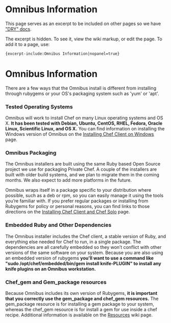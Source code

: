 Omnibus Information
===================

This page serves as an excerpt to be included on other pages so we have
["DRY" docs](http://en.wikipedia.org/wiki/Drydock).

The excerpt is hidden. To see it, view the wiki markup, or edit the
page. To add it to a page, use:

    {excerpt-include:Omnibus Information|nopanel=true}

  

Omnibus Information
===================

There are a few ways that the Omnibus install is different from
installing through rubygems or your OS's packaging system such as 'yum'
or 'apt'.

### Tested Operating Systems

Omnibus will work to install Chef on many Linux operating systems and OS
X. **It has been tested with Debian, Ubuntu, CentOS, RHEL, Fedora,
Oracle Linux, Scientific Linux, and OS X.** You can find information on
installing the Windows version of Omnibus on the [Installing Chef Client
on
Windows](Installing%20Chef%20Client%20on%20Windows.html "Installing Chef Client on Windows")
page.

### Omnibus Packaging

The Omnibus installers are built using the same Ruby based Open Source
project we use for packaging Private Chef. A couple of the installers
are built with older build systems, and we plan to migrate them in the
coming months. We also expect to add more platforms in the future.

Omnibus wraps itself in a package specific to your distribution where
possible, such as a deb or rpm, so you can easily manage it using the
tools you’re familiar with. If you prefer regular packages or installing
from Rubygems for policy or personal reasons, you can find links to
those directions on the [Installing Chef Client and Chef
Solo](Installing%20Chef%20Client%20and%20Chef%20Solo.html "Installing Chef Client and Chef Solo")
page.

### Embedded Ruby and Other Dependencies

The Omnibus installer includes the Chef client, a stable version of
Ruby, and everything else needed for Chef to run, in a single package.
The dependencies are all carefully embedded so they won’t conflict with
other versions of the same software on your system. Because you are also
using an embedded version of rubygems **you'll want to use a command
like "sudo /opt/chef/embedded/bin/gem install knife-PLUGIN" to install
any knife plugins on an Omnibus workstation.**

### Chef\_gem and Gem\_package resources

Because Omnibus includes its own version of Rubygems, **it is important
that you correctly use the gem\_package and chef\_gem resources.** The
gem\_package resource is for installing a gem package to your system,
whereas the chef\_gem resource is for install a gem for use inside a
chef recipe. Additional information is available on the
[Resources](http://wiki.opscode.com/display/chef/Resources) wiki page.
